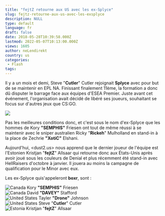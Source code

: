 ```yaml
---
title: "fejtZ retourne aux US avec les ex-Splyce"
slug: fejtz-retourne-aux-us-avec-les-exsplyce
description: NULL
type: default
language: fr
draft: false
date: 2018-05-28T10:39:58.000Z
lastmod: 2022-05-07T10:13:00.000Z
views: 1605
author: neLendirekt
country: us
categories:
 - Flash
tags:
---
```

Il y a un mois et demi, Steve "**Cutler**" Cutler rejoignait **Splyce** avec pour but de se maintenir en EPL NA. Finissant finalement 11ème, la formation a donc dû disputer le barrage face aux équipes d'ESEA Premier. Juste avant cet événement, l'organisation avait décidé de libéré ses joueurs, souhaitant se focus sur d'autres jeux que CS:GO.

![](https://flickshot-ue.s3.eu-west-2.amazonaws.com/flickshot/article/5b0bcd7307c8d/images/fo2T7v6eKHr1gN2QnkLSnlyefR20cwGcSrhc77kN.jpeg)

Pas les meilleures conditions donc, et c'est sous le nom d'ex-Splyce que les hommes de Kory **"SEMPHIS"** Friesen ont tout de même réussi à se maintenir avec le sniper australien Ricky "**Rickeh**" Mulholland en stand-in à la place de Zechrie **"XotiC"** Elshani. 

Aujourd'hui, <dust2.us> nous apprend que le dernier joueur de l'équipe est l'Estonien Kristjan "**fejtZ**" Allsaar qui retourne donc aux États-Unis après avoir joué sous les couleurs de Denial et plus récemment été stand-in avec HellRaisers d'octobre à janvier. Il jouera au moins la campagne de qualification pour le Minor avec eux.

Les ex-Splyce quis'appeleront **boxr**, sont :

![Canada](/images/countries/ca.svg)⁠ Kory **"SEMPHIS"** Friesen  
![Canada](/images/countries/ca.svg)⁠ David **"DAVEY"** Stafford  
![United States](/images/countries/us.svg)⁠ Tayler **"Drone"** Johnson  
![United States](/images/countries/us.svg)⁠ Steve "**Cutler**" Cutler  
![Estonia](/images/countries/ee.svg)⁠ Kristjan "**fejtZ**" Allsaar
